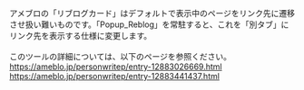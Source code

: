アメブロの「リブログカード」はデフォルトで表示中のページをリンク先に遷移させ扱い難いものです。「Popup_Reblog」を常駐すると、これを「別タブ」にリンク先を表示する仕様に変更します。<br>
<br>
このツールの詳細については、以下のページを参照ください。<br>
https://ameblo.jp/personwritep/entry-12883026669.html
<br>
https://ameblo.jp/personwritep/entry-12883441437.html
